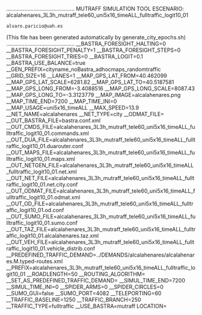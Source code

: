 .............................................
    MUTRAFF SIMULATION TOOL
    ESCENARIO: alcalahenares_3L3h_mutraff_tele60_uni5x16_timeALL_fulltraffic_logit10_01

    alvaro.paricio@uah.es
(This file has been generated automatically by generate_city_epochs.sh)
.............................................
__BASTRA_FORESIGHT_HALTING=0
__BASTRA_FORESIGHT_PENALTY=1
__BASTRA_FORESIGHT_STEPS=0
__BASTRA_FORESIGHT_TRIES=0
__BASTRA_LOGIT=0.1
__BASTRA_USE_BALANCE=true
__GEN_PREFIX=cityname_noBastra_adhocmaps_randomtraffic
__GRID_SIZE=16
__LANES=1
__MAP_GPS_LAT_FROM=40.462099
__MAP_GPS_LAT_SCALE=6281.82
__MAP_GPS_LAT_TO=40.5187581
__MAP_GPS_LONG_FROM=-3.4088516
__MAP_GPS_LONG_SCALE=8087.43
__MAP_GPS_LONG_TO=-3.3123779
__MAP_IMAGE=alcalahenares.png
__MAP_TIME_END=7200
__MAP_TIME_INI=0
__MAP_USAGE=uni5x16_timeALL
__MAX_SPEED=13.9
__NET_NAME=alcalahenares
__NET_TYPE=city
__ODMAT_FILE=
__OUT_BASTRA_FILE=bastra.conf.xml
__OUT_CMDS_FILE=alcalahenares_3L3h_mutraff_tele60_uni5x16_timeALL_fulltraffic_logit10_01.commands.xml
__OUT_DUA_FILE=alcalahenares_3L3h_mutraff_tele60_uni5x16_timeALL_fulltraffic_logit10_01.duarouter.conf
__OUT_MAPS_FILE=alcalahenares_3L3h_mutraff_tele60_uni5x16_timeALL_fulltraffic_logit10_01.maps.xml
__OUT_NETGEN_FILE=alcalahenares_3L3h_mutraff_tele60_uni5x16_timeALL_fulltraffic_logit10_01.net.xml
__OUT_NET_FILE=alcalahenares_3L3h_mutraff_tele60_uni5x16_timeALL_fulltraffic_logit10_01.net.city.conf
__OUT_ODMAT_FILE=alcalahenares_3L3h_mutraff_tele60_uni5x16_timeALL_fulltraffic_logit10_01.odmat.xml
__OUT_OD_FILE=alcalahenares_3L3h_mutraff_tele60_uni5x16_timeALL_fulltraffic_logit10_01.od.conf
__OUT_SUMO_FILE=alcalahenares_3L3h_mutraff_tele60_uni5x16_timeALL_fulltraffic_logit10_01.sumo.conf
__OUT_TAZ_FILE=alcalahenares_3L3h_mutraff_tele60_uni5x16_timeALL_fulltraffic_logit10_01.alcalahenares.taz.xml
__OUT_VEH_FILE=alcalahenares_3L3h_mutraff_tele60_uni5x16_timeALL_fulltraffic_logit10_01.vehicle_distrib.conf
__PREDEFINED_TRAFFIC_DEMAND=../DEMANDS/alcalahenares/alcalahenares.M.typed-routes.xml
__PREFIX=alcalahenares_3L3h_mutraff_tele60_uni5x16_timeALL_fulltraffic_logit10_01
__ROADLENGTH=50
__ROUTING_ALGORITHM=
__SET_AS_PREDEFINED_TRAFFIC_DEMAND=
__SIMUL_TIME_END=7200
__SIMUL_TIME_INI=0
__SPIDER_ARMS=0
__SPIDER_CIRCLES=0
__SUMO_GUI=false
__SUMO_PORT=4082
__TELEPORTING=60
__TRAFFIC_BASELINE=1250
__TRAFFIC_BRANCH=250
__TRAFFIC_TYPE=fulltraffic
__USE_BASTRA=mutraff
LOCATION=    <location netOffset="-465343.12,-4479111.07" convBoundary="0.00,0.00,8087.43,6281.82" origBoundary="-3.408842,40.462103,-3.312420,40.518754" projParameter="+proj=utm +zone=30 +ellps=WGS84 +datum=WGS84 +units=m +no_defs"/>
